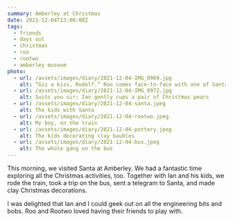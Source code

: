 ```yaml
---
summary: Amberley at Christmas
date: 2021-12-04T13:08:00Z
tags:
  - friends
  - days out
  - christmas
  - roo
  - rootwo
  - amberley museum
photo:
  - url: /assets/images/diary/2021-12-04-IMG_0969.jpg
    alt: “Giz a kiss, Rudolf.” Roo comes face-to-face with one of Santa’s reindeer
  - url: /assets/images/diary/2021-12-04-IMG_0972.jpg
    alt: Suits you sir; Ian gently cups a pair of Christmas pears
  - url: /assets/images/diary/2021-12-04-santa.jpeg
    alt: The kids with Santa
  - url: /assets/images/diary/2021-12-04-rootwo.jpeg
    alt: My boy, on the train
  - url: /assets/images/diary/2021-12-04-pottery.jpeg
    alt: The kids decorating clay baubles
  - url: /assets/images/diary/2021-12-04-bus.jpeg
    alt: The whole gang on the bus
---
```

This morning, we visited Santa at Amberley. We had a fantastic time exploring all the Christmas activities, too. Together with Ian and his kids, we rode the train, took a trip on the bus, sent a telegram to Santa, and made clay Christmas decorations.

I was delighted that Ian and I could geek out on all the engineering bits and bobs. Roo and Rootwo loved having their friends to play with. 